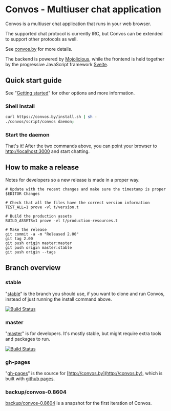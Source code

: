 # Convos - Multiuser chat application

Convos is a multiuser chat application that runs in your web browser.

The supported chat protocol is currently IRC, but Convos can be extended to
support other protocols as well.

See [convos.by](http://convos.by) for more details.

The backend is powered by [Mojolicious](http://mojolicious.org), while the
frontend is held together by the progressive JavaScript framework
[Svelte](https://svelte.dev/).

## Quick start guide

See "[Getting started](https://convos.by/doc/getting-started.html)" for other
options and more information.

### Shell Install

```bash
curl https://convos.by/install.sh | sh -
./convos/script/convos daemon;
```

### Start the daemon

That's it! After the two commands above, you can point your browser to
[http://localhost:3000](http://localhost:3000) and start chatting.

## How to make a release

Notes for developers so a new release is made in a proper way.

```
# Update with the recent changes and make sure the timestamp is proper
$EDITOR Changes

# Check that all the files have the correct version information
TEST_ALL=1 prove -vl t/version.t

# Build the production assets
BUILD_ASSETS=1 prove -vl t/production-resources.t

# Make the release
git commit -a -m "Released 2.00"
git tag 2.00
git push origin master:master
git push origin master:stable
git push origin --tags
```

## Branch overview

### stable

"[stable](https://github.com/Nordaaker/convos/tree/stable)" is the branch you
should use, if you want to clone and run Convos, instead of just running the
install command above.

[![Build Status](https://travis-ci.org/Nordaaker/convos.svg?branch=stable)](https://travis-ci.org/Nordaaker/convos)

### master

"[master](https://github.com/Nordaaker/convos/tree/master)" is for developers.
It's mostly stable, but might require extra tools and packages to run.

[![Build Status](https://travis-ci.org/Nordaaker/convos.svg?branch=master)](https://travis-ci.org/Nordaaker/convos)

### gh-pages

"[gh-pages](https://github.com/Nordaaker/convos/tree/gh-pages)" is the source
for [http://convos.by](http://convos.by), which is built with
[github pages](https://pages.github.com/).

### backup/convos-0.8604

[backup/convos-0.8604](https://github.com/Nordaaker/convos/tree/backup/convos-0.8604)
is a snapshot for the first iteration of Convos.
